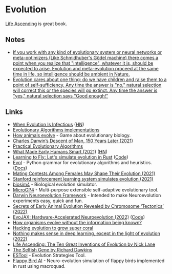# Evolution

[Life Ascending](https://www.goodreads.com/book/show/6429264-life-ascending) is great book.

## Notes

- [If you work with any kind of evolutionary system or neural networks or meta-optimizers (Like Schmidhuber's Gödel machine) there comes a point when you realize that "intelligence", whatever it is, should be expected to arise. Evolution and meta-evolution proceed at the same time in life, so intelligence should be ambient in Nature.](https://news.ycombinator.com/item?id=18709749)
- [Evolution cares about one thing: do we have children and raise them to a point of self-sufficiency. Any time the answer is "no," natural selection will correct this or the species will go extinct. Any time the answer is "yes," natural selection says "Good enough!"](https://www.reddit.com/r/NoStupidQuestions/comments/stc8wa/70_of_women_cannot_orgasm_from_piv_sex_even_after/)

## Links

- [When Evolution Is Infectious](http://nautil.us/issue/90/something-green/when-evolution-is-infectious-rp) ([HN](https://news.ycombinator.com/item?id=24686724))
- [Evolutionary Algorithms implementations](https://github.com/EliorBenYosef/evolutionary-algorithms)
- [How animals evolve](https://microfictiongames.neocities.org/2020/how_animals_evolve.html) - Game about evolutionary biology.
- [Charles Darwin’s Descent of Man, 150 Years Later (2021)](https://daily.jstor.org/charles-darwins-descent-of-man-150-years-later/)
- [Practical Evolutionary Algorithms](https://datacrayon.com/shop/product/practical-evolutionary-algorithms-book/)
- [What Made Early Humans Smart (2021)](https://nautil.us/issue/102/hidden-truths/what-made-early-humans-smart) ([HN](https://news.ycombinator.com/item?id=27720885))
- [Learning to Fly: Let's simulate evolution in Rust](https://pwy.io/en/posts/learning-to-fly-pt1/) ([Code](https://github.com/Patryk27/shorelark))
- [Evol](https://github.com/godatadriven/evol) - Python grammar for evolutionary algorithms and heuristics. ([Docs](https://evol.readthedocs.io/en/latest/))
- [Mating Contests Among Females May Shape Their Evolution (2021)](https://www.quantamagazine.org/mating-contests-among-females-may-shape-their-evolution-20210802/)
- [Stanford reinforcement learning system simulates evolution (2021)](https://bdtechtalks.com/2021/10/25/stanford-deep-evolutionary-reinforcement-learning/)
- [biosim4](https://github.com/davidrmiller/biosim4) - Biological evolution simulator.
- [MicroGP4](https://github.com/squillero/microgp4) - Multi-purpose extensible self-adaptive evolutionary tool.
- [Darwin Neuroevolution Framework](https://github.com/tlemo/darwin) - Intended to make Neuroevolution experiments easy, quick and fun.
- [Secrets of Early Animal Evolution Revealed by Chromosome ‘Tectonics’ (2022)](https://www.quantamagazine.org/secrets-of-early-animal-evolution-revealed-by-chromosome-tectonics-20220202/)
- [EvoJAX: Hardware-Accelerated Neuroevolution (2022)](https://arxiv.org/abs/2202.05008) ([Code](https://github.com/google/evojax))
- [How organisms evolve without the information being known?](https://www.reddit.com/r/biology/comments/vbrvsw/just_learned_about_evolution/)
- [Hacking evolution to grow super coral](https://www.youtube.com/watch?v=z91BwhIPMJ0)
- [Nothing makes sense in deep learning, except in the light of evolution (2022)](https://arxiv.org/abs/2205.10320)
- [Life Ascending: The Ten Great Inventions of Evolution by Nick Lane](https://www.goodreads.com/book/show/6429264-life-ascending)
- [The Selfish Gene by Richard Dawkins](https://www.goodreads.com/book/show/61535.The_Selfish_Gene)
- [ESTool](https://github.com/hardmaru/estool) - Evolution Strategies Tool.
- [Flappy Bird AI](https://github.com/bones-ai/rust-flappy-bird-ai) - Neuro-evolution simulation of flappy birds implemented in rust using macroquad.
